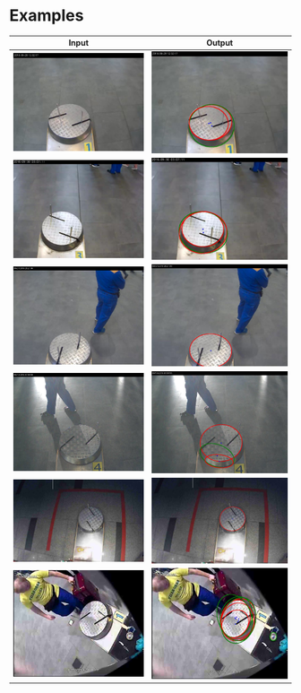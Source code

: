 # Examples
Input | Output
--- | ---
![s01i] | ![s01o] 
![s02i] | ![s02o] 
![s03i] | ![s03o] 
![s04i] | ![s04o] 
![s05i] | ![s05o] 
![s06i] | ![s06o] 

[s01i]: sample01.jpg "Input 1 .Net library C# ellipse detection"
[s01o]: outputsample01.jpg "Result 1 .Net library C# ellipse detection"
[s02i]: sample02.jpg "Input 2 .Net library C# ellipse detection"
[s02o]: outputsample02.jpg "Result 2 .Net library C# ellipse detection"
[s03i]: sample03.jpg "Input 3 .Net library C# ellipse detection"
[s03o]: outputsample03.jpg "Result 3 .Net library C# ellipse detection"
[s04i]: sample04.jpg "Input 4 .Net library C# ellipse detection"
[s04o]: outputsample04.jpg "Result 4 .Net library C# ellipse detection"
[s05i]: sample05.jpg "Input 5 .Net library C# ellipse detection"
[s05o]: outputsample05.jpg "Result 5 .Net library C# ellipse detection"
[s06i]: sample06.jpg "Input 6 .Net library C# ellipse detection"
[s06o]: outputsample06.jpg "Result 6 .Net library C# ellipse detection"
